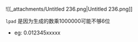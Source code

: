 ![[_attachments/Untitled 236.png|Untitled 236.png]]

`lpad` 是因为生成的数乘1000000可能不够6位

- eg: 0.012345xxxxx